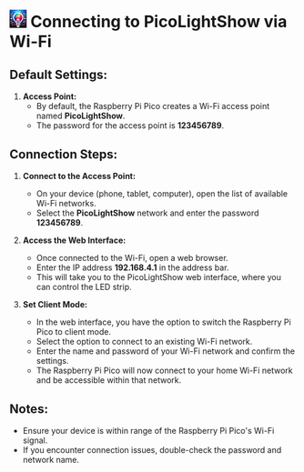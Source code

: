 # <img src="icon.png" width="30"> Connecting to PicoLightShow via Wi-Fi

## Default Settings:

1. **Access Point:**
   - By default, the Raspberry Pi Pico creates a Wi-Fi access point named **PicoLightShow**.
   - The password for the access point is **123456789**.

## Connection Steps:

1. **Connect to the Access Point:**
   - On your device (phone, tablet, computer), open the list of available Wi-Fi networks.
   - Select the **PicoLightShow** network and enter the password **123456789**.

2. **Access the Web Interface:**
   - Once connected to the Wi-Fi, open a web browser.
   - Enter the IP address **192.168.4.1** in the address bar.
   - This will take you to the PicoLightShow web interface, where you can control the LED strip.

3. **Set Client Mode:**
   - In the web interface, you have the option to switch the Raspberry Pi Pico to client mode.
   - Select the option to connect to an existing Wi-Fi network.
   - Enter the name and password of your Wi-Fi network and confirm the settings.
   - The Raspberry Pi Pico will now connect to your home Wi-Fi network and be accessible within that network.

## Notes:

- Ensure your device is within range of the Raspberry Pi Pico's Wi-Fi signal.
- If you encounter connection issues, double-check the password and network name.
